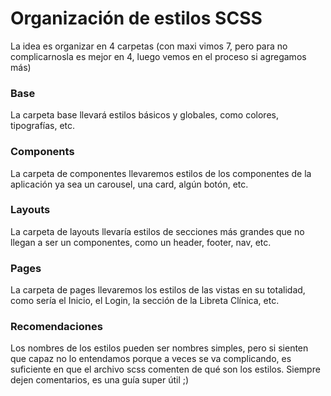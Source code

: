 # Organización de estilos SCSS
La idea es organizar en 4 carpetas (con maxi vimos 7, pero para no complicarnosla es mejor en 4, luego vemos en el proceso si agregamos más)

### Base
La carpeta base llevará estilos básicos y globales, como colores, tipografías, etc.
### Components
La carpeta de componentes llevaremos estilos de los componentes de la aplicación ya sea un carousel, una card, algún botón, etc.
### Layouts
La carpeta de layouts llevaría estilos de secciones más grandes que no llegan a ser un componentes, como un header, footer, nav, etc.
### Pages
La carpeta de pages llevaremos los estilos de las vistas en su totalidad, como sería el Inicio, el Login, la sección de la Libreta Clínica, etc.

### Recomendaciones
Los nombres de los estilos pueden ser nombres simples, pero si sienten que capaz no lo entendamos porque a veces se va complicando, es suficiente en que el archivo scss comenten de qué son los estilos. Siempre dejen comentarios, es una guía super útil ;)

